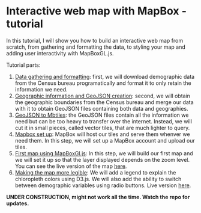 # Interactive web map with MapBox - tutorial

In this tutorial, I will show you how to build an interactive web map from scratch, from gathering and formatting the data, to styling your map and adding user interactivity with MapBoxGL.js.

Tutorial parts:

  1. [Data gathering and formatting](./1_data_gathering_formatting): first, we will download demographic data from the Census bureau programatically and format it to only retain the information we need.
  2. [Geographic information and GeoJSON creation](./2_geographies_gathering_formatting): second, we will obtain the geographic boundaries from the Census bureau and merge our data with it to obtain GeoJSON files containing both data and geographies.
  3. [GeoJSON to Mbtiles](./3_geojson_to_mbtiles): the GeoJSON files contain all the information we need but can be too heavy to transfer over the internet. Instead, we will cut it in small pieces, called vector tiles, that are much lighter to query.
  4. [Mapbox set up](./4_uploading_mbtiles_to_mapbox): MapBox will host our tiles and serve them whenver we need them. In this step, we will set up a MapBox account and upload our tiles.
  5. [First map using MapBoxGl.js](./5_map_skeleton_and_zoom_feature): In this step, we will build our first map and we will set it up so that the layer displayed depends on the zoom level. You can see the live version of the map [here](https://mfincker.github.io/map_tutorial/part5/map.html). 
  6. [Making the map more legible](./6_variable_switching): We will add a legend to explain the chloropleth colors using D3.js. We will also add the ability to switch between demographic variables using radio buttons. Live version [here](https://mfincker.github.io/map_tutorial/part6/map.html).
  
**UNDER CONSTRUCTION, might not work all the time. Watch the repo for updates.**

